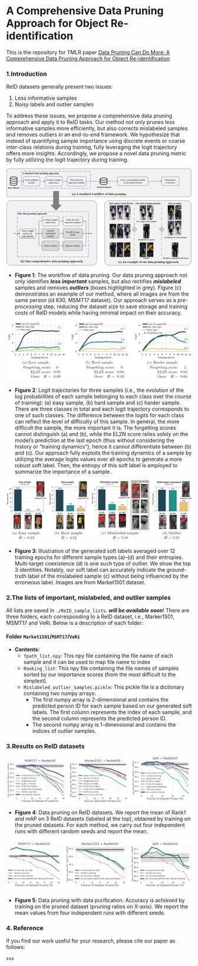 # A Comprehensive Data Pruning Approach for Object Re-identification
This is the repository for TMLR paper [Data Pruning Can Do More: A Comprehensive Data Pruning Approach for Object Re-identification](https://openreview.net/pdf?id=vxxi7xzzn7)

### 1.Introduction
ReID datasets generally present two issues: 
<ol>
  <li>Less informative samples</li>
  <li>Noisy labels and outlier samples</li>
</ol>
To address these issues, we propose a comprehensive data pruning approach 
and apply it to ReID tasks. Our method not only prunes less informative samples more efficiently, 
but also corrects mislabeled samples and removes outliers in an end-to-end framework. 
We hypothesize that instead of quantifying sample importance using discrete events 
or coarse inter-class relations during training, 
fully leveraging the logit trajectory offers more insights. 
Accordingly, we propose a novel data pruning metric by fully utilizing 
the logit trajectory during training.


![pipline](https://raw.githubusercontent.com/Zi-Y/data-pruning-reid/main/figures/pipline.jpg)
* **Figure 1**: The workflow of data pruning. Our data pruning approach not only identifies 
___less important___ samples, but also rectifies ___mislabeled___ samples and 
removes ___outliers___ (boxes highlighted in grey). Figure (c) demonstrates 
an example of our method, where all images are from the same person (id 630, MSMT17 dataset). 
Our approach serves as a _pre-processing_ step, reducing the dataset size to save storage 
and training costs of ReID models while having minimal impact on their accuracy.



![Logit_trajectories](https://raw.githubusercontent.com/Zi-Y/data-pruning-reid/main/figures/Logit_trajectories.jpg)
* **Figure 2**: Logit trajectories for three samples (i.e., the evolution of the log probabilities of each sample
belonging to each class over the course of training): (a) easy sample, (b) hard sample and (c) harder sample.
There are three classes in total and each logit trajectory corresponds to one of such classes. The difference
between the logits for each class can reflect the level of difficulty of this sample. In general, the more
difficult the sample, the more important it is. The forgetting scores cannot distinguish (a) and (b), while the
EL2N score relies solely on the model’s prediction at the last epoch (thus without considering the history
or “training dynamics”), hence it cannot differentiate between (b) and (c). Our approach fully exploits the
training dynamics of a sample by utilizing the average logits values over all epochs to generate a more robust
soft label. Then, the entropy of this soft label is employed to summarize the importance of a sample. 




![examples](https://raw.githubusercontent.com/Zi-Y/data-pruning-reid/main/figures/examples.jpg)
* **Figure 3**: Illustration of the generated soft labels averaged over 12 training epochs for different sample types
(a)–(d) and their entropies. Multi-target coexistence (d) is one such type of outlier. We show the top 3
identities. Notably, our soft label can accurately indicate the ground-truth label of the mislabeled sample (c)
without being influenced by the erroneous label. Images are from Market1501 dataset.


### 2.The lists of important, mislabeled, and outlier samples
All lists are saved in `./ReID_sample_lists`. ___will be available soon___!
There are three folders, each corresponding to a ReID dataset, i.e., Marker1501, MSMT17 and VeRi.
Below is a description of each folder:

#### Folder `Market1501`/`MSMT17`/`VeRi`
- **Contents:**
  - `fpath_list.npy`: This npy file containing the file name of each sample and it can be used to map file name to index
  - `Ranking_list`: This npy file containing the file names of samples sorted by our importance scores (from the most difficult to the simplest).
  - `Mislabeled_outlier_samples.pickle`: This pickle file is a dictionary containing two numpy arrays:
    - The first numpy array is 2-dimensional and
    contains the predicted person ID for each sample based on our generated soft labels.
    The first column represents the index of each sample, and the second column represents the predicted person ID.
    - The second numpy array is 1-dimensional and contains the indices of outlier samples.

### 3.Results on ReID datasets
![result1](https://raw.githubusercontent.com/Zi-Y/data-pruning-reid/main/figures/result1.jpg)
* **Figure 4**: Data pruning on ReID datasets. We report the mean of Rank1 and mAP on 3
ReID datasets (labeled at the top), obtained by training on the pruned datasets. For each method, we carry
out four independent runs with different random seeds and report the mean.

![result2](https://raw.githubusercontent.com/Zi-Y/data-pruning-reid/main/figures/result2.jpg)
* **Figure 5**: Data pruning with data purification. Accuracy is achieved by training on the pruned dataset
(pruning ratios on X-axis). We report the mean values from four independent runs with different seeds.



### 4. Reference
If you find our work useful for your research, please cite our paper as follows:
```
xxx
```
